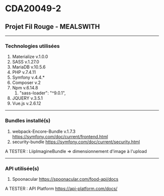 # CDA20049-2
## Projet Fil Rouge - **MEALSWITH**

___
### Technologies utilisées
1. Materialize v.1.0.0
1. SASS v.1.27.0
1. MariaDB v.10.5.6
1. PHP v.7.4.11
1. Symfony v.4.4.*
1. Composer v.2
1. Npm v.6.14.8
    1. "sass-loader": "^9.0.1",
1. JQUERY v.3.5.1
1. Vue.js v.2.6.12

___
### Bundles installé(s)
1. webpack-Encore-Bundle v.1.7.3 <https://symfony.com/doc/current/frontend.html>
1. security-bundle <https://symfony.com/doc/current/security.html>

A TESTER : LiipImagineBundle => dimensionnement d'image à l'upload

___
### API utilisée(s)
1. Spoonacular <https://spoonacular.com/food-api/docs>

A TESTER : API Platform <https://api-platform.com/docs/>